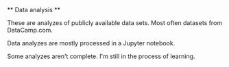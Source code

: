 ** Data analysis **

These are analyzes of publicly available data sets. Most often datasets from DataCamp.com.

Data analyzes are mostly processed in a Jupyter notebook.

Some analyzes aren't complete. I'm still in the process of learning.

